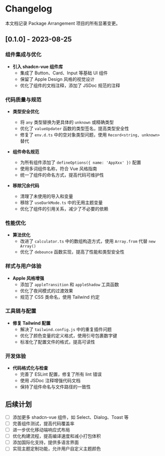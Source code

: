 # Changelog

本文档记录 Package Arrangement 项目的所有显著变更。

## [0.1.0] - 2023-08-25

### 组件集成与优化

- **引入 shadcn-vue 组件库**
  - 集成了 Button、Card、Input 等基础 UI 组件
  - 保留了 Apple Design 风格的视觉设计
  - 优化了组件的文档注释，添加了 JSDoc 规范的注释

### 代码质量与规范

- **类型安全优化**
  - 将 `any` 类型替换为更具体的 `unknown` 或精确类型
  - 优化了 `valueUpdater` 函数的类型签名，提高类型安全性
  - 修复了 `env.d.ts` 中的空对象类型问题，使用 `Record<string, unknown>` 替代

- **组件命名规范**
  - 为所有组件添加了 `defineOptions({ name: 'AppXxx' })` 配置
  - 使用多词组件名称，符合 Vue 风格指南
  - 统一了组件的命名方式，提高代码可维护性

- **移除冗余代码**
  - 清理了未使用的导入和变量
  - 移除了 `useDarkMode.ts` 中的无用主题变量
  - 优化了组件的引用关系，减少了不必要的依赖

### 性能优化

- **算法优化**
  - 改进了 `calculator.ts` 中的数组构造方式，使用 `Array.from` 代替 `new Array()`
  - 优化了 `debounce` 函数实现，提高了性能和类型安全性

### 样式与用户体验

- **Apple 风格增强**
  - 添加了 `appleTransition` 和 `appleShadow` 工具函数
  - 优化了夜间模式的过渡效果
  - 规范了 CSS 类命名，使用 Tailwind 约定

### 工具链与配置

- **修复 Tailwind 配置**
  - 解决了 `tailwind.config.js` 中的重复插件问题
  - 优化了颜色变量的定义格式，使用引号包裹数字键
  - 标准化了配置文件的格式，提高可读性

### 开发体验

- **代码格式化与检查**
  - 完善了 ESLint 配置，修复了所有 lint 错误
  - 使用 JSDoc 注释增强代码文档
  - 保持了组件命名与文件路径的一致性

## 后续计划

- [ ] 添加更多 shadcn-vue 组件，如 Select、Dialog、Toast 等
- [ ] 完善组件测试，提高代码覆盖率
- [ ] 进一步优化移动端响应式布局
- [ ] 优化构建流程，提高编译速度和减小打包体积
- [ ] 添加国际化支持，提供多语言界面
- [ ] 实现主题定制功能，允许用户自定义主题颜色
